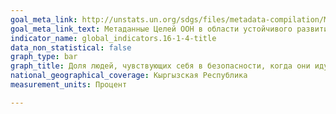 ```yaml
---
goal_meta_link: http://unstats.un.org/sdgs/files/metadata-compilation/Metadata-Goal-16.pdf
goal_meta_link_text: Метаданные Целей ООН в области устойчивого развития (PDF, 222 КБ)
indicator_name: global_indicators.16-1-4-title
data_non_statistical: false
graph_type: bar
graph_title: Доля людей, чувствующих себя в безопасности, когда они идут одни в темное время по улице в своем районе
national_geographical_coverage: Кыргызская Республика
measurement_units: Процент

---
```

